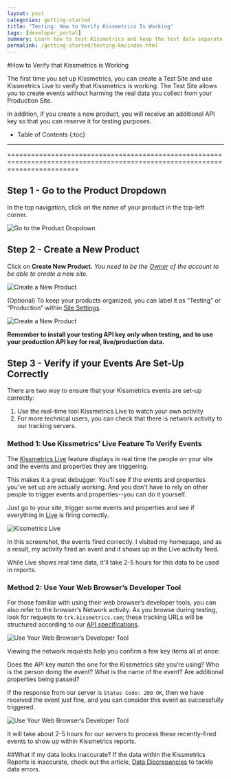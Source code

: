 ```yaml
---
layout: post
categories: getting-started
title: "Testing: How to Verify Kissmetrics Is Working"
tags: [developer_portal]
summary: Learn how to test Kissmetrics and keep the test data separate from your "real" data.
permalink: /getting-started/testing-km/index.html
---
```

#How to Verify that Kissmetrics is Working

The first time you set up Kissmetrics, you can create a Test Site and use Kissmetrics Live to verify that Kissmetrics is working. The Test Site allows you to create events without harming the real data you collect from your Production Site. 

In addition, if you create a new product, you will receive an additional API key so that you can reserve it for testing purposes.

* Table of Contents
{:toc}
* * *

==============================================================================================================================

## Step 1 - Go to the Product Dropdown

In the top navigation, click on the name of your product in the top-left corner. 

![Go to the Product Dropdown][#1]

## Step 2 - Create a New Product
Click on **Create New Product.** _You need to be the [Owner][1] of the account to be able to create a new site._

![Create a New Product][#2]

(Optional) To keep your products organized, you can label it as “Testing” or “Production” within [Site Settings][2]. 

![Create a New Product][#3]

**Remember to install your testing API key only when testing, and to use your production API key for real, live/production data.**

## Step 3 - Verify if your Events Are Set-Up Correctly
There are two way to ensure that your Kissmetrics events are set-up correctly:

1. Use the real-time tool Kissmetrics Live to watch your own activity
2. For more technical users, you can check that there is network activity to our tracking servers.

### Method 1: Use Kissmetrics' Live Feature To Verify Events

The [Kissmetrics Live][3] feature displays in real time the people on your site and the events and properties they are triggering. 

This makes it a great debugger. You'll see if the events and properties you've set up are actually working. And you don't have to rely on other people to trigger events and properties--you can do it yourself. 

Just go to your site, trigger some events and properties and see if everything in [Live][3] is firing correctly.

![Kissmetrics Live][#4]

In this screenshot, the events fired correctly. I visited my homepage, and as a result, my activity fired an event and it shows up in the Live activity feed. 

While Live shows real time data, it'll take 2-5 hours for this data to be used in reports. 


### Method 2: Use Your Web Browser’s Developer Tool
For those familiar with using their web browser’s developer tools, you can also refer to the browser’s Network activity. As you browse during testing, look for requests to `trk.kissmetrics.com`; these tracking URLs will be structured according to our [API specifications][4].

![Use Your Web Browser’s Developer Tool][#5]

Viewing the network requests help you confirm a few key items all at once:

Does the API key match the one for the Kissmetrics site you’re using?
Who is the person doing the event?
What is the name of the event?
Are additional properties being passed?

If the response from our server is `Status Code: 200 OK`, then we have received the event just fine, and you can consider this event as successfully triggered. 

![Use Your Web Browser’s Developer Tool][#6]

It will take about 2-5 hours for our servers to process these recently-fired events to show up within Kissmetrics reports. 

##What if my data looks inaccurate?
If the data within the Kissmetrics Reports is inaccurate, check out the article, [Data Discrepancies][5] to tackle data errors. 

[#1]:https://kissmetrics-support-files.s3.amazonaws.com/assets/getting-started/testing-km/How%20to%20Verify%20that%20Kissmetrics%20is%20Working%201.png
[#2]:https://kissmetrics-support-files.s3.amazonaws.com/assets/getting-started/testing-km/How%20to%20Verify%20that%20Kissmetrics%20is%20Working%202.png
[#3]:https://kissmetrics-support-files.s3.amazonaws.com/assets/getting-started/testing-km/How%20to%20Verify%20that%20Kissmetrics%20is%20Working%203.png
[#4]:https://kissmetrics-support-files.s3.amazonaws.com/assets/getting-started/testing-km/How%20to%20Verify%20that%20Kissmetrics%20is%20Working%204.png
[#5]:https://kissmetrics-support-files.s3.amazonaws.com/assets/getting-started/testing-km/How%20to%20Verify%20that%20Kissmetrics%20is%20Working%205.png
[#6]:https://kissmetrics-support-files.s3.amazonaws.com/assets/getting-started/testing-km/How%20to%20Verify%20that%20Kissmetrics%20is%20Working%206.png

[1]:http://support.kissmetrics.com/how-tos/team-permissions
[2]:https://app.kissmetrics.com/product.edit
[3]:https://app.kissmetrics.com/live
[4]:http://support.kissmetrics.com/apis/specifications
[5]:http://support.kissmetrics.com/troubleshooting/data-discrepancies/
